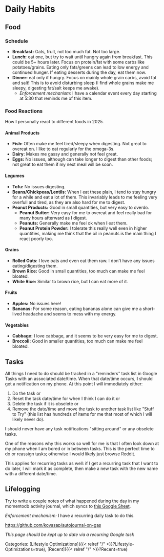 # Daily Habits

## Food

### Schedule

 - **Breakfast:** Oats, fruit, not too much fat.  Not too large.
 - **Lunch:** eat one, but try to wait until hungry again from breakfast.
   This could be 5+ hours later.
   Focus on protein/fat with some carbs like potatoes/grains.
   Eating only fats/greens can lead to low energy and continued hunger.
   If eating desserts during the day, eat them now.
 - **Dinner:** eat only if hungry.
   Focus on mainly whole grain carbs, avoid fat and salt!
   This is to avoid disturbing sleep (I find whole grains make me sleepy,
   digesting fat/salt keeps me awake).
    - *Enforcement mechanism:* I have a calendar event every day starting at
      5:30 that reminds me of this item.

### Food Reactions

How I personally react to different foods in 2025.

#### Animal Products

 - **Fish:** Often make me feel tired/sleepy when digesting.
   Not great to overeat on.  I like to eat regularly for the omega-3s.
 - **Dairy:** Makes me gassy and generally not feel great.
 - **Eggs:** No issues, although can take longer to digest than other foods; not
 great to eat them if my next meal will be soon.

#### Legumes

 - **Tofu:** No issues digesting.
 - **Beans/Chickpeas/Lentils:** When I eat these plain, I tend to stay hungry for a while
   and eat a lot of them.
   This invariably leads to me feeling very overfull and tired, as they are also
   hard for me to digest.
 - **Peanut Products:** Good in small quantities, but very easy to overdo.
   - **Peanut Butter:** Very easy for me to overeat and feel really bad for many
     hours afterward as I digest.
   - **Peanuts:** Generally make me feel ok when I eat them.
   - **Peanut Protein Powder:** I tolerate this really well even in higher
     quantities, making me think that the oil in peanuts is the main thing I
     react poorly too.

#### Grains

 - **Rolled Oats:** I love oats and even eat them raw.
   I don't have any issues eating/digesting them.
 - **Brown Rice:** Good in small quantities, too much can make me feel bloated.
 - **White Rice:** Similar to brown rice, but I can eat more of it.

#### Fruits

 - **Apples:** No issues here!
 - **Bananas:** For some reason, eating bananas alone can give me a short-lived
   headache and seems to mess with my energy.

#### Vegetables

 - **Cabbage:** I love cabbage, and it seems to be very easy for me to digest.
 - **Broccoli:** Good in smaller quantities, too much can make me feel bloated.

## Tasks

All things I need to do should be tracked in a "reminders" task list in Google
Tasks with an associated date/time.
When that date/time occurs, I should get a notification on my phone.
At this point I will immediately either:

1. Do the task or
2. Reset the task date/time for when I think I can do it or
3. Delete the task if it is obselete or
4. Remove the date/time and move the task to another task list like "Stuff to
   Try" (this list has hundreds of items for me that most of which I will likely
   never do).

I should never have any task notifications "sitting around" or any obselete tasks.

One of the reasons why this works so well for me is that I often look down at my
phone when I am bored or in between tasks.
This is the perfect time to do or reassign tasks; otherwise I would likely just
browse Reddit.

This applies for recurring tasks as well: if I get a recurring task that I want
to do later, I will mark it as complete, then make a new task with the new name
with a different date/time.

## Lifelogging

Try to write a couple notes of what happened during the day in my momentodb
activity journal, which syncs to [this Google
Sheet](https://docs.google.com/spreadsheets/d/1nZ-iliU7MtRPoAdP-HbjBees6u3-NIlicHRfewD0Q7A/edit?gid=1108618816#gid=1108618816).

*Enforcement mechanism:* I have a recurring daily task to do this.

https://github.com/kovasap/autojournal-on-gas

*This page should be kept up to date via a recurring Google task*

Categories: [Lifestyle Optimizations]({{< relref "/" >}}?Lifestyle-Optimizations=true),
[Recent]({{< relref "/" >}}?Recent=true)
